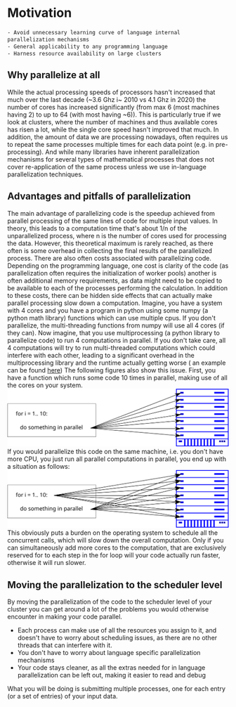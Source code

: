 # Motivation

```{objectives}
- Avoid unnecessary learning curve of language internal parallelization mechanisms
- General applicability to any programming language
- Harness resource availability on large clusters
```

## Why parallelize at all

While the actual processing speeds of processors hasn't increased that much over the last decade (~3.6 Ghz i~ 2010 vs 4.1 Ghz in 2020)
the number of cores has increased significantly (from max 6 (most machines having 2) to up to 64 (with most having ~6)). This is particularly
true if we look at clusters, where the number of machines and thus available cores has risen a lot, while the single core speed hasn't
improved that much.
In addition, the amount of data we are processing nowadays, often requires us to repeat the same processes multiple times for each data
point (e.g. in pre-processing). And while many libraries have inherent parallelization mechanisms for several types of mathematical
processes that does not cover re-application of the same process unless we use in-language parallelization techniques.

## Advantages and pitfalls of parallelization

The main advantage of parallelizing code is the speedup achieved from parallel processing of the same lines of code for multiple input
values. In theory, this leads to a computation time that's about 1/n of the unparallelized process, where n is the number of cores used
for processing the data. However, this theoretical maximum is rarely reached, as there often is some overhead in collecting the final
results of the parallelized process. There are also often costs associated with parallelizing code. Depending on the programming
language, one cost is clarity of the code (as parallelization often requires the initialization of worker pools) another is often
additional memory requirements, as data might need to be copied to be available to each of the processes performing the calculation.
In addition to these costs, there can be hidden side effects that can actually make parallel processing slow down a computation.
Imagine, you have a system with 4 cores and you have a program in python using some numpy (a python math library) functions which
can use multiple cpus. If you don't parallelize, the multi-threading functions from numpy will use all 4 cores (if they can). Now imagine,
that you use multiprocessing (a python library to parallelize code) to run 4 computations in parallel. If you don't take care, all
4 computations will try to run multi-threaded computations which could interfere with each other, leading to a significant overhead in
the multiprocessing library and the runtime actually getting worse ( an example can be found [here](https://superfastpython.com/numpy-blas-multiprocessing/))
The following figures also show this issue.
First, you have a function which runs some code 10 times in parallel, making use of all the cores on your system.
![Parallel execution](../img/parallel_execution.svg)
If you would parallelize this code on the same machine, i.e. you don't have more CPU, you just run all parallel computations in parallel,
you end up with a situation as follows:
![Dual parallel execution](../img/dual_parallel_execution.svg)
This obviously puts a burden on the operating system to schedule all the concurrent calls, which will slow down the overall computation.
Only if you can simultaneously add more cores to the computation, that are exclusively reserved for to each step in the for loop
will your code actually run faster, otherwise it will run slower.

## Moving the parallelization to the scheduler level

By moving the parallelization of the code to the scheduler level of your cluster you can get around a lot of the problems
you would otherwise encounter in making your code parallel.

- Each process can make use of all the resources you assign to it,
  and doesn't have to worry about scheduling issues, as there are no other threads that can interfere with it.
- You don't have to worry about language specific parallelization mechanisms
- Your code stays cleaner, as all the extras needed for in language parallelization can be left out, making it easier to read and debug

What you will be doing is submitting multiple processes, one for each entry (or a set of entries) of your input data.
